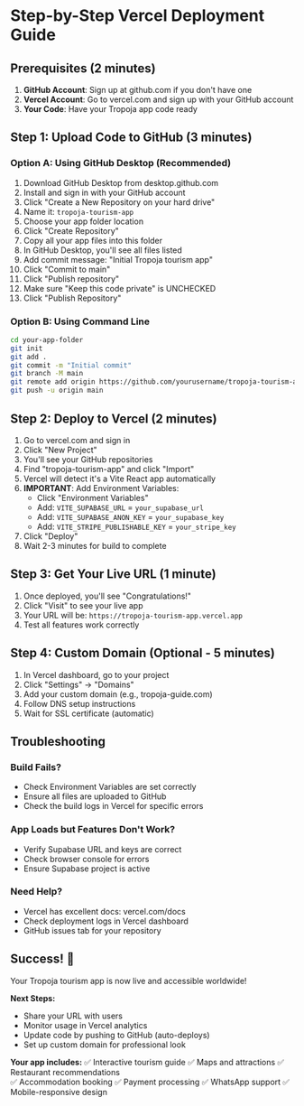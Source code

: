 # Step-by-Step Vercel Deployment Guide

## Prerequisites (2 minutes)
1. **GitHub Account**: Sign up at github.com if you don't have one
2. **Vercel Account**: Go to vercel.com and sign up with your GitHub account
3. **Your Code**: Have your Tropoja app code ready

## Step 1: Upload Code to GitHub (3 minutes)

### Option A: Using GitHub Desktop (Recommended)
1. Download GitHub Desktop from desktop.github.com
2. Install and sign in with your GitHub account
3. Click "Create a New Repository on your hard drive"
4. Name it: `tropoja-tourism-app`
5. Choose your app folder location
6. Click "Create Repository"
7. Copy all your app files into this folder
8. In GitHub Desktop, you'll see all files listed
9. Add commit message: "Initial Tropoja tourism app"
10. Click "Commit to main"
11. Click "Publish repository" 
12. Make sure "Keep this code private" is UNCHECKED
13. Click "Publish Repository"

### Option B: Using Command Line
```bash
cd your-app-folder
git init
git add .
git commit -m "Initial commit"
git branch -M main
git remote add origin https://github.com/yourusername/tropoja-tourism-app.git
git push -u origin main
```

## Step 2: Deploy to Vercel (2 minutes)
1. Go to vercel.com and sign in
2. Click "New Project"
3. You'll see your GitHub repositories
4. Find "tropoja-tourism-app" and click "Import"
5. Vercel will detect it's a Vite React app automatically
6. **IMPORTANT**: Add Environment Variables:
   - Click "Environment Variables"
   - Add: `VITE_SUPABASE_URL` = `your_supabase_url`
   - Add: `VITE_SUPABASE_ANON_KEY` = `your_supabase_key`
   - Add: `VITE_STRIPE_PUBLISHABLE_KEY` = `your_stripe_key`
7. Click "Deploy"
8. Wait 2-3 minutes for build to complete

## Step 3: Get Your Live URL (1 minute)
1. Once deployed, you'll see "Congratulations!"
2. Click "Visit" to see your live app
3. Your URL will be: `https://tropoja-tourism-app.vercel.app`
4. Test all features work correctly

## Step 4: Custom Domain (Optional - 5 minutes)
1. In Vercel dashboard, go to your project
2. Click "Settings" → "Domains"
3. Add your custom domain (e.g., tropoja-guide.com)
4. Follow DNS setup instructions
5. Wait for SSL certificate (automatic)

## Troubleshooting

### Build Fails?
- Check Environment Variables are set correctly
- Ensure all files are uploaded to GitHub
- Check the build logs in Vercel for specific errors

### App Loads but Features Don't Work?
- Verify Supabase URL and keys are correct
- Check browser console for errors
- Ensure Supabase project is active

### Need Help?
- Vercel has excellent docs: vercel.com/docs
- Check deployment logs in Vercel dashboard
- GitHub issues tab for your repository

## Success! 🎉
Your Tropoja tourism app is now live and accessible worldwide!

**Next Steps:**
- Share your URL with users
- Monitor usage in Vercel analytics
- Update code by pushing to GitHub (auto-deploys)
- Set up custom domain for professional look

**Your app includes:**
✅ Interactive tourism guide
✅ Maps and attractions
✅ Restaurant recommendations  
✅ Accommodation booking
✅ Payment processing
✅ WhatsApp support
✅ Mobile-responsive design